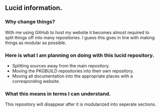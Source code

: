## Lucid information.

### Why change things?
With me using GitHub to host my website it becomes almost required to split things off into many repositories. I guess this goes in line with making things as modular as possible.


### Here is what I am planning on doing with this lucid repository.

* Splitting sources away from the main repository.
* Moving the PKGBUILD repositories into their own repository.
* Moving all documentation into the appropriate places with a corresponding website.

### What this means in terms I can understand.
This repository will disappear after it is modularized into seperate sections.
